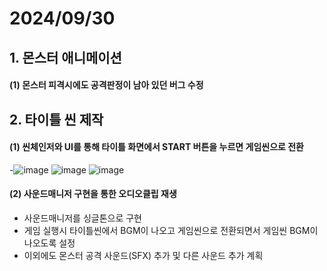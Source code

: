 # 2024/09/30
## 1. 몬스터 애니메이션
#### (1) 몬스터 피격시에도 공격판정이 남아 있던 버그 수정

## 2. 타이틀 씬 제작
#### (1) 씬체인저와 UI를 통해 타이틀 화면에서 START 버튼을 누르면 게임씬으로 전환
-![image](https://github.com/user-attachments/assets/a538edbc-d1c7-4628-8c12-3eff2afc95fc)
![image](https://github.com/user-attachments/assets/fa0349b2-5010-4d8a-8e9f-f54071e64b9a)
![image](https://github.com/user-attachments/assets/e9656a41-150f-47e0-a8c5-faa3746a46e3)

#### (2) 사운드매니저 구현을 통한 오디오클립 재생
- 사운드매니저를 싱글톤으로 구현
- 게임 실행시 타이틀씬에서 BGM이 나오고 게임씬으로 전환되면서 게임씬 BGM이 나오도록 설정
- 이외에도 몬스터 공격 사운드(SFX) 추가 및 다른 사운드 추가 계획
